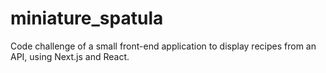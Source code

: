 # miniature_spatula
Code challenge of a small front-end application to display recipes from an API, using Next.js and React.
